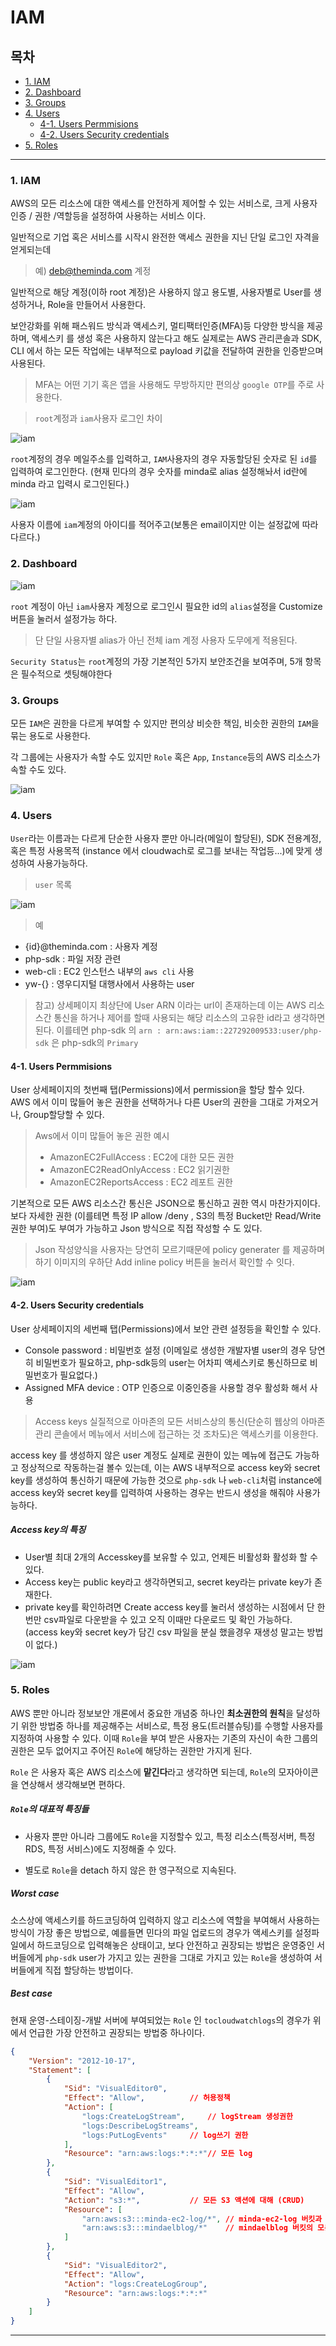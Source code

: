 # IAM

## 목차
- [1. IAM](#1-iam)
- [2. Dashboard](#2-dashboard)
- [3. Groups](#3-groups)
- [4. Users](#4-users)
	- [4-1. Users Permmisions](#4-1-users-permmisions)
	- [4-2. Users Security credentials](#4-2-users-security-credentials)
- [5. Roles](#5-roles)
---	

### 1. IAM

AWS의 모든 리소스에 대한 액세스를 안전하게 제어할 수 있는 서비스로, 
크게 사용자 인증 / 권한 /역할등을 설정하여 사용하는 서비스 이다.

일반적으로 기업 혹은 서비스를 시작시 완전한 액세스 권한을 지닌 단일 로그인 자격을 얻게되는데

> 예) deb@theminda.com 계정

일반적으로 해당 계정(이하 root 계정)은 사용하지 않고 용도별, 사용자별로 User를 생성하거나, Role을 만들어서 사용한다.

보안강화를 위해 패스워드 방식과 액세스키, 멀티팩터인증(MFA)등 다양한 방식을 제공하며, 
액세스키 를 생성 혹은 사용하지 않는다고 해도 실제로는 AWS 관리콘솔과 SDK, CLI 에서 하는 모든 작업에는
내부적으로 payload 키값을 전달하여 권한을 인증받으며 사용된다.

> MFA는 어떤 기기 혹은 앱을 사용해도 무방하지만 편의상 `google OTP`를 주로 사용한다.

> `root`계정과 `iam`사용자 로그인 차이
> 
![iam][1]

`root`계정의 경우 메일주소를 입력하고, `IAM`사용자의 경우 자동할당된 숫자로 된 `id`를 입력하여 로그인한다.
(현재 민다의 경우 숫자를 minda로 alias 설정해놔서 id란에 minda 라고 입력시 로그인된다.)

![iam][2]

사용자 이름에 `iam`계정의 아이디를 적어주고(보통은 email이지만 이는 설정값에 따라 다르다.)


### 2. Dashboard

![iam][3]

`root` 계정이 아닌 `iam`사용자 계정으로 로그인시 필요한 id의 `alias`설정을 Customize 버튼을 눌러서 설정가능 하다.
> 단 단일 사용자별 alias가 아닌 전체 iam 계정 사용자 도무에게 적용된다.

`Security Status`는 `root`계정의 가장 기본적인 5가지 보안조건을 보여주며, 5개 항목은 필수적으로 셋팅해야한다


### 3. Groups

모든 `IAM`은 권한을 다르게 부여할 수 있지만 편의상 비슷한 책임, 비슷한 권한의 `IAM`을 묶는 용도로 사용한다.

각 그룹에는 사용자가 속할 수도 있지만 `Role` 혹은 `App`, `Instance`등의 AWS 리소스가 속할 수도 있다.

![iam][4]

### 4. Users

`User`라는 이름과는 다르게 단순한 사용자 뿐만 아니라(메일이 할당된), SDK 전용계정, 혹은 특정 사용목적 (instance 에서 cloudwach로 로그를 보내는 작업등...)에 맞게 생성하여 사용가능하다.

> `user` 목록

![iam][5]

> 예

- {id}@theminda.com : 사용자 계정
- php-sdk : 파일 저장 관련
- web-cli : EC2 인스턴스 내부의 `aws cli` 사용
- yw-{} : 영우디지털 대행사에서 사용하는 user

> 참고)
> 상세페이지 최상단에 User ARN 이라는 url이 존재하는데 이는 AWS 리소스간 통신을 하거나 제어를 할때
> 사용되는 해당 리소스의 고유한 id라고 생각하면 된다.
> 이를테면 php-sdk 의 `arn : arn:aws:iam::227292009533:user/php-sdk` 은 php-sdk의 `Primary`

#### 4-1. Users Permmisions

User 상세페이지의 첫번째 탭(Permissions)에서 permission을 할당 할수 있다.
AWS 에서 이미 많들어 놓은 권한을 선택하거나 다른 User의 권한을 그대로 가져오거나, Group할당할 수 있다.

> Aws에서 이미 많들어 놓은 권한 예시
> - AmazonEC2FullAccess : EC2에 대한 모든 권한
> - AmazonEC2ReadOnlyAccess : EC2 읽기권한
> - AmazonEC2ReportsAccess : EC2 레포트 권한

기본적으로 모든 AWS 리소스간 통신은 JSON으로 통신하고 권한 역시 마찬가지이다.
보다 자세한 권한 (이를테면 특정 IP allow /deny , S3의 특정 Bucket만 Read/Write 권한 부여)도 부여가 가능하고 Json 방식으로 직접 작성할 수 도 있다.

> Json 작성양식을 사용자는 당연히 모르기때문에 policy generater 를 제공하며 하기 이미지의 우하단 Add inline policy 버튼을 눌러서 확인할 수 잇다.

![iam][6]

#### 4-2. Users Security credentials

User 상세페이지의 세번째 탭(Permissions)에서 보안 관련 설정등을 확인할 수 있다.

- Console password : 비밀번호 설정 (이메일로 생성한 개발자별 user의 경우 당연히 비밀번호가 필요하고, php-sdk등의 user는 어차피 액세스키로 통신하므로 비밀번호가 필요없다.)
- Assigned MFA device : OTP 인증으로 이중인증을 사용할 경우 활성화 해서 사용

> Access keys
실질적으로 아마존의 모든 서비스상의 통신(단순히 웹상의 아마존 관리 콘솔에서 메뉴에서 서비스에 접근하는 것 조차도)은 액세스키를 이용한다.

access key 를 생성하지 않은 user 계정도 실제로 권한이 있는 메뉴에 접근도 가능하고 정상적으로 작동하는걸 볼수 있는데, 이는 AWS 내부적으로 access key와 secret key를 생성하여 통신하기 때문에 가능한 것으로
`php-sdk` 나 `web-cli`처럼 instance에 access key와 secret key를 입력하여 사용하는 경우는 반드시 생성을 해줘야 사용가능하다.


##### Access key의 특징

- User별 최대 2개의 Accesskey를 보유할 수 있고, 언제든 비활성화 활성화 할 수 있다.
- Access key는 public key라고 생각하면되고, secret key라는 private key가 존재한다.
- private key를 확인하려면 Create access key를 눌러서 생성하는 시점에서 단 한번만 csv파일로 다운받을 수 있고 오직 이때만 다운로드 및 확인 가능하다. (access key와 secret key가 담긴 csv 파일을 분실 했을경우 재생성 말고는 방법이 없다.)


![iam][7]


### 5. Roles

AWS 뿐만 아니라 정보보안 개론에서 중요한 개념중 하나인 **최소권한의 원칙**을 달성하기 위한
방법중 하나를 제공해주는 서비스로,
특정 용도(트러블슈팅)를 수행할 사용자를 지정하여 사용할 수 있다.
이때 `Role`을 부여 받은 사용자는 기존의 자신이 속한 그룹의 권한은 모두 없어지고 주어진 `Role`에 해당하는 권한만 가지게 된다.

`Role` 은 사용자 혹은 AWS 리소스에 **맡긴다**라고 생각하면 되는데,
`Role`의 모자아이콘을 연상해서 생각해보면 편하다.

##### `Role`의 대표적 특징들

- 사용자 뿐만 아니라 그룹에도 `Role`을 지정할수 있고, 특정 리소스(특정서버, 특정 RDS, 특정 서비스)에도 지정해줄 수 있다.

- 별도로 `Role`을 detach 하지 않은 한 영구적으로 지속된다.

##### Worst case

소스상에 액세스키를 하드코딩하여 입력하지 않고 리소스에 역할을 부여해서 사용하는 방식이
가장 좋은 방법으로, 예를들면 
민다의 파일 업로드의 경우가 액세스키를 설정파일에서 하드코딩으로 입력해놓은 상태이고, 보다 안전하고 권장되는 방법은 운영중인 서버들에게
`php-sdk` user가 가지고 있는 권한을 그대로 가지고 있는 `Role`을 생성하여 서버들에게 직접 할당하는 방법이다.

##### Best case
현재 운영-스테이징-개발 서버에 부여되었는 `Role` 인 `tocloudwatchlogs`의 경우가 위에서 언급한 가장 안전하고 권장되는 방법중 하나이다.

```json
{
    "Version": "2012-10-17",
    "Statement": [
        {
            "Sid": "VisualEditor0",
            "Effect": "Allow",			// 허용정책
            "Action": [
                "logs:CreateLogStream",		// logStream 생성권한
                "logs:DescribeLogStreams",
                "logs:PutLogEvents"		// log쓰기 권한
            ],
            "Resource": "arn:aws:logs:*:*:*"// 모든 log
        },
        {
            "Sid": "VisualEditor1",
            "Effect": "Allow",	
            "Action": "s3:*",			// 모든 S3 액션에 대해 (CRUD)
            "Resource": [
                "arn:aws:s3:::minda-ec2-log/*",	// minda-ec2-log 버킷과
                "arn:aws:s3:::mindaelblog/*"	// mindaelblog 버킷의 모든 파일에 대한
            ]
        },
        {
            "Sid": "VisualEditor2",
            "Effect": "Allow",
            "Action": "logs:CreateLogGroup",
            "Resource": "arn:aws:logs:*:*:*"
        }
    ]
}
```

---

[1]: https://github.com/smc0210/aws-guide/blob/master/AwsService/asset/iam_1.png
[2]: https://github.com/smc0210/aws-guide/blob/master/AwsService/asset/iam_2.png
[3]: https://github.com/smc0210/aws-guide/blob/master/AwsService/asset/iam_3.png
[4]: https://github.com/smc0210/aws-guide/blob/master/AwsService/asset/iam_4.png
[5]: https://github.com/smc0210/aws-guide/blob/master/AwsService/asset/iam_5.png
[6]: https://github.com/smc0210/aws-guide/blob/master/AwsService/asset/iam_6.png
[7]: https://github.com/smc0210/aws-guide/blob/master/AwsService/asset/iam_7.png
